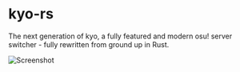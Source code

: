 # kyo-rs

The next generation of kyo, a fully featured and modern
osu! server switcher - fully rewritten from ground up in Rust.

![Screenshot](https://wontfix.club/i/DX2EFKJP.png)
